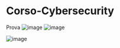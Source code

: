 # Corso-Cybersecurity
Prova
![image](https://github.com/ravenangelavr/Corso-Cybersecurity/assets/132648439/9cd33fc4-436a-4795-9bd4-5dfff46e8644)
![image](https://github.com/ravenangelavr/Corso-Cybersecurity/assets/132648439/4fbe2665-2ce4-443e-8a33-cf1ecd2904d5)

![image](https://github.com/ravenangelavr/Corso-Cybersecurity/assets/132648439/b71daf98-0f2e-4be7-a1df-8eb22235e63c)
